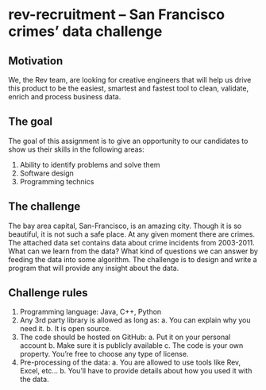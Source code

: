 rev-recruitment  – San Francisco crimes’ data challenge
===============



Motivation
----------
We, the Rev team, are looking for creative engineers that will help us drive this product to be the easiest, smartest and fastest tool to clean, validate, enrich and process business data.

The goal
--------
The goal of this assignment is to give an opportunity to our candidates to show us their skills in the following areas:
1.	Ability to identify problems and solve them
2.	Software design 
3.	Programming technics

The challenge
-------------
The bay area capital, San-Francisco, is an amazing city. Though it is so beautiful, it is not such a safe place. At any given moment there are crimes.
The attached data set contains data about crime incidents from 2003-2011.
What can we learn from the data?  What kind of questions we can answer by feeding the data into some algorithm.
The challenge is to design and write a program that will provide any insight about the data.

Challenge rules
---------------
1.	Programming language: Java, C++, Python
2.	Any 3rd party library is allowed as long as:
  a.	You can explain why you need it.
  b.	It is open source.
3.	The code should be hosted on GitHub:
  a.	Put it on your personal account
  b.	Make sure it is publicly available
  c.	The code is your own property. You’re free to choose any type of license.
4.	Pre-processing of the data:
  a.	You are allowed to use tools like Rev, Excel, etc…
  b.	You’ll have to provide details about how you used it with the data.

